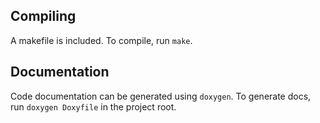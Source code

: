 ## Compiling

A makefile is included. To compile, run `make`.

## Documentation

Code documentation can be generated using `doxygen`. To generate docs, run `doxygen Doxyfile` in the project root.
